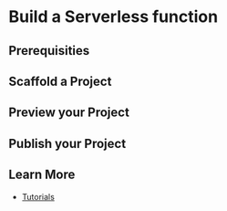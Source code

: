 # Build a Serverless function

## Prerequisities

## Scaffold a Project

## Preview your Project

## Publish your Project

## Learn More

- [Tutorials](./tutorials/index.md)
